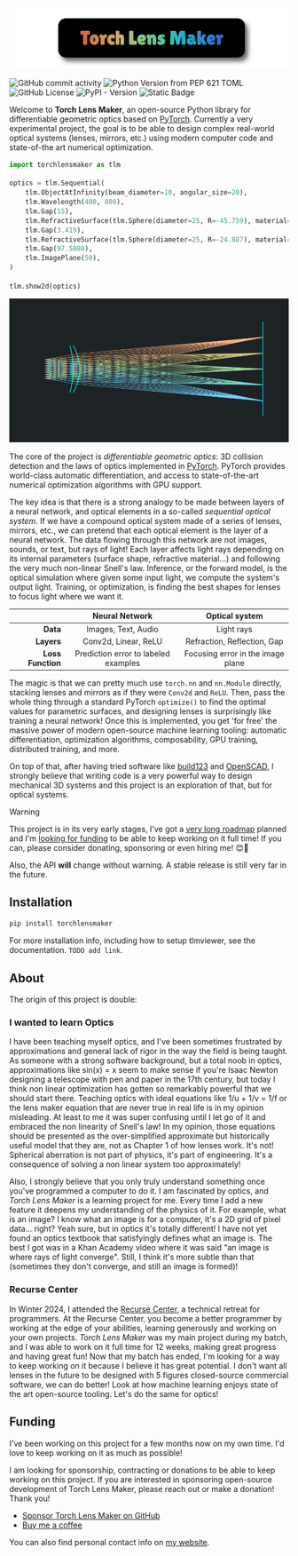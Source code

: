 [<img src="./docs/src/public/logos/logo-title.png">](https://github.com/victorpoughon/torchlensmaker)

![GitHub commit activity](https://img.shields.io/github/commit-activity/m/victorpoughon/torchlensmaker)
![Python Version from PEP 621 TOML](https://img.shields.io/python/required-version-toml?tomlFilePath=https%3A%2F%2Fraw.githubusercontent.com%2Fvictorpoughon%2Ftorchlensmaker%2Frefs%2Fheads%2Fmain%2Fpyproject.toml&logo=python&logoColor=yellow&color=yellowgreen)
![GitHub License](https://img.shields.io/github/license/victorpoughon/torchlensmaker)
![PyPI - Version](https://img.shields.io/pypi/v/torchlensmaker)
![Static Badge](https://img.shields.io/badge/PyTorch-powered-red?logo=PyTorch)

Welcome to **Torch Lens Maker**, an open-source Python library for
differentiable geometric optics based on [PyTorch](https://pytorch.org/).
Currently a very experimental project, the goal is to be able to design complex
real-world optical systems (lenses, mirrors, etc.) using modern computer code
and state-of-the art numerical optimization.

```python
import torchlensmaker as tlm

optics = tlm.Sequential(
    tlm.ObjectAtInfinity(beam_diameter=10, angular_size=20),
    tlm.Wavelength(400, 800),
    tlm.Gap(15),
    tlm.RefractiveSurface(tlm.Sphere(diameter=25, R=-45.759), material="BK7"),
    tlm.Gap(3.419),
    tlm.RefractiveSurface(tlm.Sphere(diameter=25, R=-24.887), material="air"),
    tlm.Gap(97.5088),
    tlm.ImagePlane(50),
)

tlm.show2d(optics)
```

![alt text](./docs/readme_images/landscape.png)

The core of the project is *differentiable geometric optics*: 3D collision
detection and the laws of optics implemented in [PyTorch](https://pytorch.org/).
PyTorch provides world-class automatic differentiation, and access to
state-of-the-art numerical optimization algorithms with GPU support.

The key idea is that there is a strong analogy to be made between layers of a
neural network, and optical elements in a so-called *sequential optical system*.
If we have a compound optical system made of a series of lenses, mirrors, etc.,
we can pretend that each optical element is the layer of a neural network. The
data flowing through this network are not images, sounds, or text, but rays of
light! Each layer affects light rays depending on its internal parameters
(surface shape, refractive material...) and following the very much non-linear
Snell's law. Inference, or the forward model, is the optical simulation where
given some input light, we compute the system's output light. Training, or
optimization, is finding the best shapes for lenses to focus light where we want&nbsp;it.


|                   |          **Neural Network**          |        **Optical system**         |
| ----------------: | :----------------------------------: | :-------------------------------: |
|          **Data** |         Images, Text, Audio          |            Light rays             |
|        **Layers** |         Conv2d, Linear, ReLU         |    Refraction, Reflection, Gap    |
| **Loss Function** | Prediction error to labeled examples | Focusing error in the image plane |


The magic is that we can pretty much use `torch.nn` and `nn.Module` directly,
stacking lenses and mirrors as if they were `Conv2d` and `ReLU`. Then, pass the
whole thing through a standard PyTorch `optimize()` to find the optimal values
for parametric surfaces, and designing lenses is surprisingly like training a
neural network! Once this is implemented, you get 'for free' the massive power
of modern open-source machine learning tooling: automatic differentiation,
optimization algorithms, composability, GPU training, distributed training, and
more.

On top of that, after having tried software like
[build123](https://build123d.readthedocs.io/en/latest/) and
[OpenSCAD](https://openscad.org/), I strongly believe that writing code is a very
powerful way to design mechanical 3D systems and this project is an exploration
of that, but for optical systems.

> [!WARNING]
> This project is in its very early stages, I've got a [very long roadmap]() planned and I'm [looking for funding]() to be able to keep working on it full time! If you can, please consider donating, sponsoring or even hiring me! 😊💚
> 
> Also, the API **will** change without warning. A stable release is still very far in the future.

## Installation

```sh
pip install torchlensmaker
```

For more installation info, including how to setup tlmviewer, see the documentation. `TODO add link`.

## About

The origin of this project is double:

### I wanted to learn Optics

I have been teaching myself optics, and I've been sometimes frustrated by
approximations and general lack of rigor in the way the field is being taught.
As someone with a strong software background, but a total noob in optics,
approximations like sin(x) = x seem to make sense if you're Isaac Newton
designing a telescope with pen and paper in the 17th century, but today I think
non linear optimization has gotten so remarkably powerful that we should start
there. Teaching optics with ideal equations like 1/u + 1/v = 1/f or the lens
maker equation that are never true in real life is in my opinion misleading. At
least to me it was super confusing until I let go of it and embraced the non
linearity of Snell's law! In my opinion, those equations should be presented as
the over-simplified approximate but historically useful model that they are, not
as Chapter 1 of how lenses work. It's not! Spherical aberration is not part of
physics, it's part of engineering. It's a consequence of solving a non linear
system too approximately!

Also, I strongly believe that you only truly understand something once
you've programmed a computer to do it. I am fascinated by optics, and _Torch
Lens Maker_ is a learning project for me. Every time I add a new feature it
deepens my understanding of the physics of it. For example, what is an image? I
know what an image is for a computer, it's a 2D grid of pixel data... right?
Yeah sure, but in optics it's totally different! I have not yet found an optics
textbook that satisfyingly defines what an image is. The best I got was in a Khan
Academy video where it was said "an image is where rays of light converge".
Still, I think it's more subtle than that (sometimes they don't converge, and
still an image is formed)!

### Recurse Center

In Winter 2024, I attended the [Recurse Center](https://www.recurse.com/), a
technical retreat for programmers. At the Recurse Center, you become a better
programmer by working at the edge of your abilities, learning generously and
working on your own projects. _Torch Lens Maker_ was my main project during my
batch, and I was able to work on it full time for 12 weeks, making great
progress and having great fun! Now that my batch has ended, I'm looking for a
way to keep working on it because I believe it has great potential. I don't want
all lenses in the future to be designed with 5 figures closed-source commercial
software, we can do better! Look at how machine learning enjoys state of the art
open-source tooling. Let's do the same for optics!

## Funding

I've been working on this project for a few months now on my own time. I'd love
to keep working on it as much as possible!

I am looking for sponsorship, contracting or donations to be able to keep
working on this project. If you are interested in sponsoring open-source
development of Torch Lens Maker, please reach out or make a donation! Thank
you!

* [Sponsor Torch Lens Maker on GitHub](https://github.com/sponsors/victorpoughon)
* [Buy me a coffee](https://buymeacoffee.com/victorpoughon)

You can also find personal contact info on [my website](https://victorpoughon.fr/).
